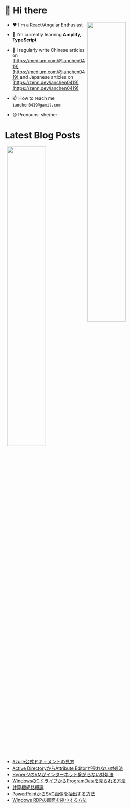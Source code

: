 # 👋 Hi there

<p><img align="right" width="49%" src="https://github-readme-stats.vercel.app/api/top-langs?username=ianchen0419&show_icons=true&locale=en&layout=compact&count_private=false"/></p>


- ❤️ I'm a React/Angular Enthusiast

- 🌱 I'm currently learning **Amplify, TypeScript**

- 📝 I regularly write Chinese articles on [https://medium.com/@ianchen0419](https://medium.com/@ianchen0419) and Japanese articles on [https://zenn.dev/ianchen0419](https://zenn.dev/ianchen0419)

- 📫 How to reach me `ianchen0419@gamil.com`

- 😄 Pronouns: she/her 

# Latest Blog Posts

<p><img align="right" width="49%" src="https://github-readme-stats.vercel.app/api?username=ianchen0419&show_icons=true"/></p>

<!-- BLOG-POST-LIST:START -->
- [Azure公式ドキュメントの見方](https://zenn.dev/ianchen0419/articles/6ea64e9bfe0361)
- [Active DirectoryからAttribute Editorが見れない対処法](https://zenn.dev/ianchen0419/articles/14cd7b2cb6de74)
- [Hyper-VのVMがインターネット繋がらない対処法](https://zenn.dev/ianchen0419/articles/e91db99c41da23)
- [WindowsのCドライブからProgramDataを見られる方法](https://zenn.dev/ianchen0419/articles/0bad907be6ab54)
- [計算機網路概論](https://zenn.dev/ianchen0419/books/a028e39c91be5c)
- [PowerPointからSVG画像を抽出する方法](https://zenn.dev/ianchen0419/articles/1cc9704838e9e5)
- [Windows RDPの画面を縮小する方法](https://zenn.dev/ianchen0419/articles/b78dd5af935da1)
<!-- BLOG-POST-LIST:END -->
